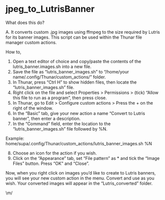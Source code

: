# jpeg_to_LutrisBanner

What does this do?

A. It converts custom .jpg images using ffmpeg to the size required by Lutris for its banner images. This script can be used within the Thunar file manager custom actions.

How to,

1. Open a text editor of choice and copy/paste the contents of the lutris_banner.images.sh into a new file.
2. Save the file as “lutris_banner_images.sh” to “/home/your name/.config/Thunar/custom_actions/” folder.
3. In Thunar, press “Ctrl H” to show hidden files, then locate the “lutris_banner_images.sh” file.
4. Right click on the file and select Properties > Permissions > (tick) “Allow this file to run as a program”, then press close.
5. In Thunar, go to Edit > Configure custom actions > Press the + on the right of the window.
6. In the “Basic” tab, give your new action a name “Convert to Lutris banner”, then enter a description.
7. In the “Command” field, enter the location to the “lutris_banner_images.sh” file followed by %N.

Example: home/supa/.config/Thunar/custom_actions/lutris_banner_images.sh %N

8. Choose an icon for the action if you wish.
9. Click on the “Appearance” tab, set “File pattern” as * and tick the “Image Files” button. Press “OK” and “Close”.

Now, when you right click on images you’d like to create to Lutris banners, you will see your new custom action in the menu. Convert and use as you wish. Your converted images will appear in the “Lutris_converted” folder.

\m/
